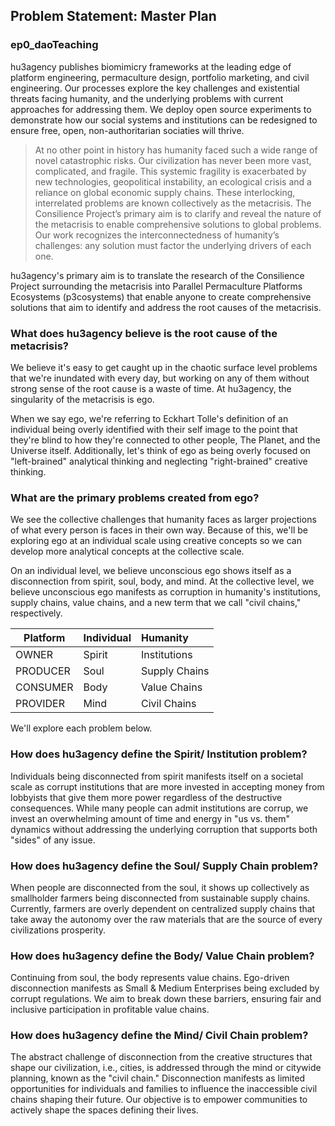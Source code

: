 ## Problem Statement: Master Plan
### ep0_daoTeaching

hu3agency publishes biomimicry frameworks at the leading edge of platform engineering, permaculture design, portfolio marketing, and civil engineering. Our processes explore the key challenges and existential threats facing humanity, and the underlying problems with current approaches for addressing them. We deploy open source experiments to demonstrate how our social systems and institutions can be redesigned to ensure free, open, non-authoritarian sociaties will thrive.

> At no other point in history has humanity faced such a wide range of novel catastrophic risks. Our civilization has never been more vast, complicated, and fragile. This systemic fragility is exacerbated by new technologies, geopolitical instability, an ecological crisis and a reliance on global economic supply chains. These interlocking, interrelated problems are known collectively as the metacrisis. The Consilience Project’s primary aim is to clarify and reveal the nature of the metacrisis to enable comprehensive solutions to global problems. Our work recognizes the interconnectedness of humanity’s challenges: any solution must factor the underlying drivers of each one.

hu3agency's primary aim is to translate the research of the Consilience Project surrounding the metacrisis into Parallel Permaculture Platforms Ecosystems (p3cosystems) that enable anyone to create comprehensive solutions that aim to identify and address the root causes of the metacrisis. 

### What does hu3agency believe is the root cause of the metacrisis?

We believe it's easy to get caught up in the chaotic surface level problems that we're inundated with every day, but working on any of them without strong sense of the root cause is a waste of time. At hu3agency, the singularity of the metacrisis is ego. 

When we say ego, we're referring to Eckhart Tolle's definition of an individual being overly identified with their self image to the point that they're blind to how they're connected to other people, The Planet, and the Universe itself. Additionally, let's think of ego as being overly focused on "left-brained" analytical thinking and neglecting "right-brained" creative thinking.

### What are the primary problems created from ego?

We see the collective challenges that humanity faces as larger projections of what every person is faces in their own way. Because of this, we'll be exploring ego at an individual scale using creative concepts so we can develop more analytical concepts at the collective scale.

On an individual level, we believe unconscious ego shows itself as a disconnection from spirit, soul, body, and mind. At the collective level, we believe unconscious ego manifests as corruption in humanity's institutions, supply chains, value chains, and a new term that we call "civil chains," respectively.

Platform | Individual | Humanity  
--- | --- | :--- 
OWNER      | Spirit | Institutions 
PRODUCER   | Soul   | Supply Chains 
CONSUMER   | Body   | Value Chains 
PROVIDER   | Mind   | Civil Chains 

We'll explore each problem below.

### How does hu3agency define the Spirit/ Institution problem?

Individuals being disconnected from spirit manifests itself on a societal scale as corrupt institutions that are more invested in accepting money from lobbyists that give them more power regardless of the destructive consequences. While many people can admit institutions are corrup, we invest an overwhelming amount of time and energy in "us vs. them" dynamics without addressing the underlying corruption that supports both "sides" of any issue. 

### How does hu3agency define the Soul/ Supply Chain problem?

When people are disconnected from the soul, it shows up collectively as smallholder farmers being disconnected from sustainable supply chains. Currently, farmers are overly dependent on centralized supply chains that take away the autonomy over the raw materials that are the source of every civilizations prosperity.

### How does hu3agency define the Body/ Value Chain problem?

Continuing from soul, the body represents value chains. Ego-driven disconnection manifests as Small & Medium Enterprises being excluded by corrupt regulations. We aim to break down these barriers, ensuring fair and inclusive participation in profitable value chains.

### How does hu3agency define the Mind/ Civil Chain problem?

The abstract challenge of disconnection from the creative structures that shape our civilization, i.e., cities, is addressed through the mind or citywide planning, known as the "civil chain." Disconnection manifests as limited opportunities for individuals and families to influence the inaccessible civil chains shaping their future. Our objective is to empower communities to actively shape the spaces defining their lives.
